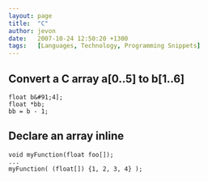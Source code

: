 ```yaml
---
layout: page
title:  "C"
author: jevon
date:   2007-10-24 12:50:20 +1300
tags:   [Languages, Technology, Programming Snippets]
---
```


## Convert a C array a&#91;0..5] to b&#91;1..6]
```
float b&#91;4];
float *bb;
bb = b - 1;
```

## Declare an array inline
```
void myFunction(float foo[]);
...
myFunction( (float[]) {1, 2, 3, 4} );
```
